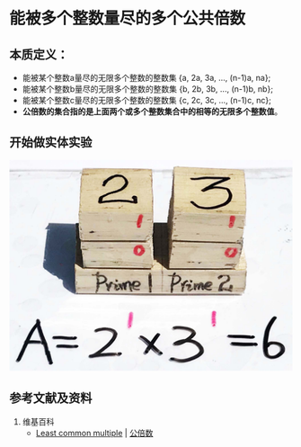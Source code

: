 # 能被多个整数量尽的多个公共倍数

## 本质定义：

- 能被某个整数a量尽的无限多个整数的整数集 {a, 2a, 3a, ..., (n-1)a, na};
- 能被某个整数b量尽的无限多个整数的整数集 {b, 2b, 3b, ..., (n-1)b, nb};
- 能被某个整数c量尽的无限多个整数的整数集 {c, 2c, 3c, ..., (n-1)c, nc};
- **公倍数的集合指的是上面两个或多个整数集合中的相等的无限多个整数值**。


## 开始做实体实验

![](/images/数论/基本数和合成数/能被多个整数量尽的多个公共倍数/1a1.jpg)

## 参考文献及资料

1. 维基百科
	- [Least common multiple](https://en.wikipedia.org/wiki/Least_common_multiple) | [公倍数](https://zh.wikipedia.org/wiki/公倍数) 





